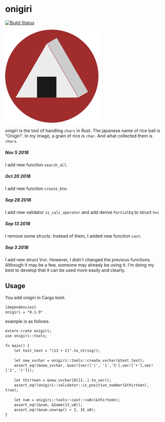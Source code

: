 # onigiri

[![Build Status](https://travis-ci.org/masahiko-ofgp/onigiri.svg?branch=master)](https://travis-ci.org/masahiko-ofgp/onigiri)

<img src="./imgs/onigiri2.png" width=60% alt="onigiri">

onigiri is the tool of handling `chars` in Rust.
The japanese name of rice ball is "Onigiri". 
In my image, a grain of rice is `char`. 
And what collected them is `chars`. 

##### Nov 5 2018

I add new function `search_all`.

##### Oct 20 2018

I add new function `create_btm`.

##### Sep 28 2018

I add new validator `is_calc_operator` and add derive `PartialEq` to 
struct `Vvc`

##### Sep 13 2018

I remove some structs.
Instead of them, I added new function `cast`.

##### Sep 3 2018

I add new struct Vvc.
However, I didn't changed the previous functions.
Although it may be a few, someone may already be using it.
I'm doing my best to develop that it can be used more easily and clearly.

## Usage

You add onigiri in Cargo.toml.

```
[dependencies]
onigiri = "0.1.9"
```
example is as follows.

```
extern crate onigiri;
use onigiri::tools;

fn main() {
    let test_text = "(13 + 2)".to_string();
    
    let new_vvchar = onigiri::tools::create_vvchar(&test_text);
    assert_eq!(&new_vvchar, &vec![vec!['(', '1','3'],vec!['+'],vec!['2', ')']]);
    
    let thirteen = &new_vvchar[0][1..].to_vec();
    assert_eq!(onigiri::validator::is_positive_number(&thirteen), true);
   
    let num = onigiri::tools::cast::<u8>(&thirteen);
    assert_eq!(&num, &Some(13_u8));
    assert_eq!(&num.unwrap() + 2, 15_u8);
}
```
